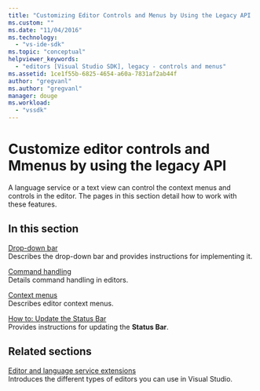 ```yaml
---
title: "Customizing Editor Controls and Menus by Using the Legacy API | Microsoft Docs"
ms.custom: ""
ms.date: "11/04/2016"
ms.technology: 
  - "vs-ide-sdk"
ms.topic: "conceptual"
helpviewer_keywords: 
  - "editors [Visual Studio SDK], legacy - controls and menus"
ms.assetid: 1ce1f55b-6825-4654-a60a-7831af2ab44f
author: "gregvanl"
ms.author: "gregvanl"
manager: douge
ms.workload: 
  - "vssdk"
---
```

# Customize editor controls and Mmenus by using the legacy API
A language service or a text view can control the context menus and controls in the editor. The pages in this section detail how to work with these features.  
  
## In this section  
 [Drop-down bar](../extensibility/drop-down-bar.md)  
 Describes the drop-down bar and provides instructions for implementing it.  
  
 [Command handling](../extensibility/command-handling.md)  
 Details command handling in editors.  
  
 [Context menus](../extensibility/context-menus.md)  
 Describes editor context menus.  
  
 [How to: Update the Status Bar](../extensibility/how-to-update-the-status-bar.md)  
 Provides instructions for updating the **Status Bar**.  
  
## Related sections  
 [Editor and language service extensions](../extensibility/editor-and-language-service-extensions.md)  
 Introduces the different types of editors you can use in Visual Studio.
